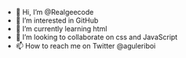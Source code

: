 - 👋 Hi, I’m @Realgeecode
- 👀 I’m interested in GitHub 
- 🌱 I’m currently learning html
- 💞️ I’m looking to collaborate on css and JavaScript 
- 📫 How to reach me on Twitter @aguleriboi

<!---
Realgeecode/Realgeecode is a ✨ special ✨ repository because its `README.md` (this file) appears on your GitHub profile.
You can click the Preview link to take a look at your changes.
--->
